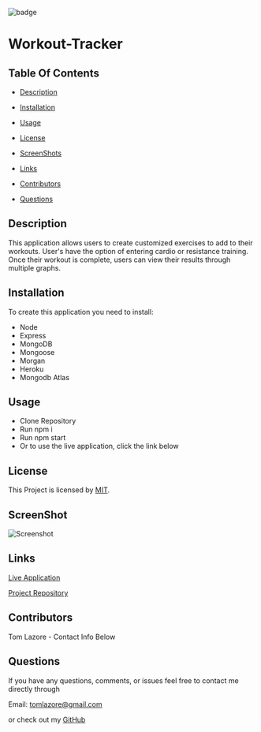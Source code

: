 

  ![badge](https://img.shields.io/badge/license-MIT-brightgreen)
  
  # Workout-Tracker
  

  ## Table Of Contents

  * [Description](#description)

  * [Installation](#installation)

  * [Usage](#usage)

  * [License](#license)

  * [ScreenShots](#screenshots)

  * [Links](#links)

  * [Contributors](#contributors)

  * [Questions](#questions)

  ## Description

  This application allows users to create customized exercises to add to their workouts. User's have the option of entering cardio or resistance training. Once their workout is complete, users can view their results through multiple graphs. 
  
  ## Installation

  To create this application you need to install:
  
  * Node
  * Express  
  * MongoDB  
  * Mongoose  
  * Morgan  
  * Heroku  
  * Mongodb Atlas
  

  ## Usage
  
  * Clone Repository  
  * Run npm i  
  * Run npm start
  * Or to use the live application, click the link below
  
  
  ## License
  
  This Project is licensed by [MIT](https://choosealicense.com/licenses/mit/).
  

  ## ScreenShot

  ![Screenshot](assets/workout-tracker.gif)

  ## Links

  [Live Application](https://young-reef-24740.herokuapp.com/stats)
  
  [Project Repository](https://github.com/tlaze/Workout-Tracker)
  
  
  ## Contributors

  Tom Lazore - Contact Info Below
  
  
  ## Questions

  If you have any questions, comments, or issues feel free to contact me directly through
  
  Email: tomlazore@gmail.com

  or check out my [GitHub](https://github.com/tlaze)

  
